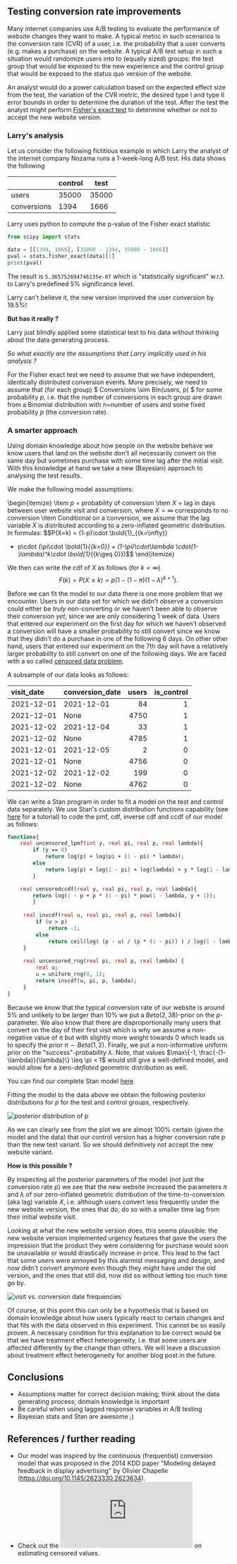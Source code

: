 ## Testing conversion rate improvements

Many internet companies use A/B testing to evaluate the performance of website changes they
want to make. A typical metric in such scenarios is the conversion rate (CVR) of a user, i.e\. the probability
that a user converts (e.g\. makes a purchase) on the website.
A typical A/B test setup in such a situation would randomize users into to (equally sized) groups:
the test group that would be exposed to the new experience and the control group that would
be exposed to the status quo version of the website.

An analyst would do a power calculation based on the expected effect size from the test,
the variation of the CVR metric, the desired type I and type II error bounds in order to
determine the duration of the test.
After the test the analyst might perform [Fisher\'s exact test](https://en.wikipedia.org/wiki/Fisher%27s_exact_test)
to determine whether or not to accept the new website version. 

### Larry\'s analysis
Let us consider the following fictitious example
in which Larry the analyst of the internet company Nozama runs a 1-week-long A/B test.
His data shows the following 

|             | control | test |
|-------------|---------|------|
| users       | 35000    | 35000 |
| conversions | 1394     | 1666   |

Larry uses python to compute the p-value of the Fisher exact statistic

```python
from scipy import stats

data = [[1394, 1666], [35000 - 1394, 35000 - 1666]]
pval = stats.fisher_exact(data)[1]
print(pval)
``` 

The result is `5.365752694746135e-07` which is \"statistically significant\" w.r.t. to Larry\'s predefined 5%
significance level.

Larry can\'t believe it, the new version improved the user conversion by 19.5%! 

**But has it really ?**

Larry just blindly applied some statistical test to his data without thinking about the data
generating process.

*So what exactly are the assumptions that Larry implicitly used in his analysis ?*

For the Fisher exact test we need to assume that we have independent, identically distributed conversion events. More
precisely, we need to assume that (for each group) $ Conversions \sim Bin(users, p) $ for some probability $p$, i.e. that
the number of conversions in each group are drawn from a Binomial distribution with $n=$number of users and some fixed
probability $p$ (the conversion rate).

### A smarter approach
Using domain knowledge about how people on the website behave we know users that land on the website don\'t all
necessarily convert on the same day but sometimes purchase with some time lag after the initial visit. With this
knowledge at hand we take a new (Bayesian) approach to analysing the test results.

We make the following model assumptions:

\begin{itemize}
\item $p$ = probability of conversion
\item $X$ = lag in days between user website visit and conversion, where $X=\infty$ corresponds to no conversion
\item Conditional on a conversion, we assume that the lag variable $X$ is distributed according to a zero-inflated
geometric distribution. In formulas:
$$P(X=k) = (1-p)\cdot \bold{1}_{\{k=\infty\}}
+ p\cdot (\pi\cdot \bold{1}_{\{k=0\}} + (1-\pi)\cdot\lambda \cdot(1-\lambda)^k\cdot \bold{1}_{\{k\geq 0\}})$$
\end{itemize}

We then can write the cdf of $X$ as follows (for $k<\infty$)
$$
F(k) = P(X \leq k) = 
p(1 -(1-\pi)(1-\lambda)^{k+1}).
$$

Before we can fit the model to our data there is one more problem that we encounter. Users in our data set for which we
didn\'t observe a conversion could either be *truly* non-converting or we haven\'t been able to observe their conversion
*yet*, since we are only considering 1 week of data. Users that entered our experiment on the first day for which we
haven\'t observed a conversion will have a smaller probability to still convert since we know that they didn\'t do a
purchase in one of the following 6 days. On other other hand, users that entered our experiment on the 7th day will have
a relatively larger probability to still convert on one of the following days.
We are faced with a so called [censored data problem](https://en.wikipedia.org/wiki/Censoring_(statistics)).

A subsample of our data looks as follows:

| visit_date   | conversion_date   |   users     |   is_control |
|:-------------|:------------------|------------:|-------------:|
| 2021-12-01   | 2021-12-01        |          84 |            1 |
| 2021-12-01   | None              |        4750 |            1 |
| 2021-12-02   | 2021-12-04        |          33 |            1 |
| 2021-12-02   | None              |        4785 |            1 |
| 2021-12-01   | 2021-12-05        |           2 |            0 |
| 2021-12-01   | None              |        4756 |            0 |
| 2021-12-02   | 2021-12-02        |         199 |            0 |
| 2021-12-02   | None              |        4762 |            0 |

We can write a Stan program in order to fit a model on the test and control data separately. We use Stan\'s custom
distribution functions capability (see [here](https://link.springer.com/article/10.3758/s13428-016-0746-9) for a
tutorial) to code the pmf, cdf, inverse cdf and ccdf of our model as follows:

```stan
functions{
    real uncensored_lpmf(int y, real pi, real p, real lambda){
        if (y == 0) 
            return log(p) + log(pi + (1 - pi) * lambda);
        else
            return log(p) + log(1 - pi) + log(lambda) + y * log(1 - lambda);
        }

    real censoredccdf(real y, real pi, real p, real lambda){
        return log(1 - p + p * (1 - pi) * pow(1 - lambda, y + 1));
        }
        
     real invcdf(real u, real pi, real p, real lambda){
         if (u > p)
             return -1;
         else
             return ceil(log( (p - u) / (p * (1 - pi)) ) / log(1 - lambda) - 1);
     }
    
     real uncensored_rng(real pi, real p, real lambda) {
         real u;
         u = uniform_rng(0, 1);
         return invcdf(u, pi, p, lambda);
     }
}
```
Because we know that the typical conversion rate of our website is around 5% and unlikely to be larger than 10% we put a
$Beta(2, 38)$-prior on the $p$-parameter. 
We also know that there are disproportionally many users that convert on the day of their first visit which is why we
assume a non-negative value of $\pi$ but with slightly more weight towards $0$ which leads us to specify the prior
$\pi\sim Beta(1,2)$. Finally, we put a non-informative uniform prior on the \"success\"-probability $\lambda$.
Note, that values $\max\{-1, \frac{-(1-\lambda)}{\lambda}\} \leq \pi < 1$ would still give a well-defined model,
and would allow for a zero-*deflated* geometric distribution as well.


You can find our complete Stan model [here](https://github.com/volkale/convpybayes/blob/main/stan/disconvpy.stan).

Fitting the model to the data above we obtain the following posterior distributions for $p$ for the test and control
groups, respectively.

![posterior distribution of $p$](../images/posteriorCVR.png)

As we can clearly see from the plot we are almost 100% certain (given the model and the data) that our control version
has a higher conversion rate $p$ than the new test variant. So we should definitively not accept the new website
variant.

**How is this possible ?**

By inspecting all the posterior parameters of the model (not just the conversion rate $p$) we see that the new website
increased the parameters $\pi$ and $\lambda$ of our zero-inflated geometric distribution of the time-to-conversion
(aka lag) variable $X$, i.e\. although users convert less frequently under the new website version, the ones that do, do
so with a smaller time lag from their initial website visit.

Looking at what the new website version does, this seems plausible: the new website version implemented urgency features
that gave the users the impression that the product they were considering for purchase would soon be unavailable or
would drastically increase in price. This lead to the fact that some users were annoyed by this alarmist messaging and
design, and now didn\'t convert anymore even though they might have under the old version, and the ones that still did,
now did so without letting too much time go by.

![visit vs. conversion date frequencies](../images/vc_date.png)

Of course, at this point this can only be a hypothesis that is based on domain knowledge about how users typically react
to certain changes and that fits with the data observed in this experiment. This cannot be so easily proven.
A necessary condition for this explanation to be correct would be that we have treatment effect heterogeneity, i.e\.
that some users are affected differently by the change than others. We will leave a discussion about treatment effect
heterogeneity for another blog post in the future.

## Conclusions
- Assumptions matter for correct decision making; think about the data generating process; domain knowledge is important 
- Be careful when using lagged response variables in A/B testing 
- Bayesian stats and Stan are awesome ;)


## References / further reading
- Our model was inspired by the continuous (frequentist) conversion model that was proposed in the 2014 KDD paper
\"Modeling delayed feedback in display advertising\" by Olivier Chapelle (https://doi.org/10.1145/2623330.2623634).
- Check out the ![Stan manual](https://mc-stan.org/docs/2_28/stan-users-guide/censored-data.html#censored-data) on
estimating censored values.

